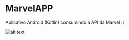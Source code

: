 # MarvelAPP
Aplicativo Android (Kotlin) consumindo a API da Marvel :) 

![alt text](https://github.com/zuperboni/MarvelAPP/blob/master/readme.gif.gif)
